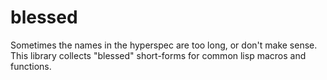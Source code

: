 # blessed

Sometimes the names in the hyperspec are too long, or don't make sense.
This library collects "blessed" short-forms for common lisp macros and functions.
